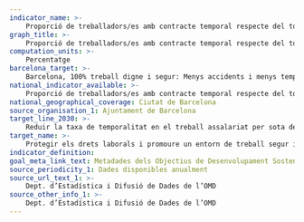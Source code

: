 ```yaml
---
indicator_name: >-
    Proporció de treballadors/es amb contracte temporal respecte del total
graph_title: >-
    Proporció de treballadors/es amb contracte temporal respecte del total
computation_units: >-
    Percentatge
barcelona_target: >-
    Barcelona, 100% treball digne i segur: Menys accidents i menys temporalitat
national_indicator_available: >-
    Proporció de treballadors/es amb contracte temporal respecte del total
national_geographical_coverage: Ciutat de Barcelona
source_organisation_1: Ajuntament de Barcelona
target_line_2030: >-
    Reduir la taxa de temporalitat en el treball assalariat per sota del 10,0%
target_name: >-
    Protegir els drets laborals i promoure un entorn de treball segur i protegit per a totes les persones treballadores, incloses les migrants, en particular les dones migrants i les persones amb ocupacions precàries
indicator_definition:
goal_meta_link_text: Metadades dels Objectius de Desenvolupament Sostenible de les Nacions Unides (pdf 894kB)
source_periodicity_1: Dades disponibles anualment
source_url_text_1: >-
    Dept. d’Estadística i Difusió de Dades de l’OMD
source_other_info_1: >-
    Dept. d’Estadística i Difusió de Dades de l’OMD
---
```

